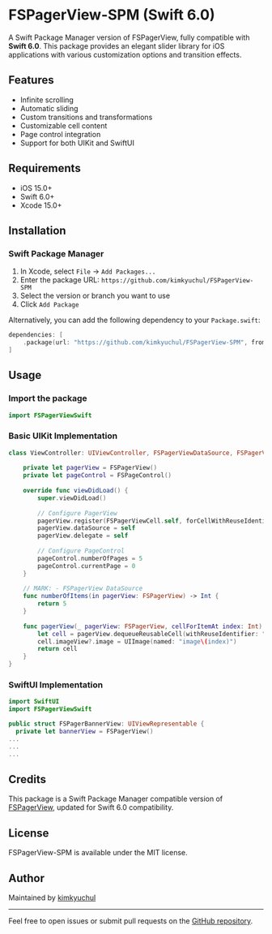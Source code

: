 # FSPagerView-SPM (Swift 6.0)

A Swift Package Manager version of FSPagerView, fully compatible with **Swift 6.0**. This package provides an elegant slider library for iOS applications with various customization options and transition effects.

## Features
- Infinite scrolling
- Automatic sliding
- Custom transitions and transformations
- Customizable cell content
- Page control integration
- Support for both UIKit and SwiftUI

## Requirements
- iOS 15.0+
- Swift 6.0+
- Xcode 15.0+

## Installation

### Swift Package Manager

1. In Xcode, select `File` → `Add Packages...`
2. Enter the package URL: `https://github.com/kimkyuchul/FSPagerView-SPM`
3. Select the version or branch you want to use
4. Click `Add Package`

Alternatively, you can add the following dependency to your `Package.swift`:

```swift
dependencies: [
    .package(url: "https://github.com/kimkyuchul/FSPagerView-SPM", from: "1.3.6")
]
```

## Usage

### Import the package
```swift
import FSPagerViewSwift
```

### Basic UIKit Implementation
```swift
class ViewController: UIViewController, FSPagerViewDataSource, FSPagerViewDelegate {
    
    private let pagerView = FSPagerView()
    private let pageControl = FSPageControl()
    
    override func viewDidLoad() {
        super.viewDidLoad()
        
        // Configure PagerView
        pagerView.register(FSPagerViewCell.self, forCellWithReuseIdentifier: "cell")
        pagerView.dataSource = self
        pagerView.delegate = self
        
        // Configure PageControl
        pageControl.numberOfPages = 5
        pageControl.currentPage = 0
    }
    
    // MARK: - FSPagerView DataSource
    func numberOfItems(in pagerView: FSPagerView) -> Int {
        return 5
    }
    
    func pagerView(_ pagerView: FSPagerView, cellForItemAt index: Int) -> FSPagerViewCell {
        let cell = pagerView.dequeueReusableCell(withReuseIdentifier: "cell", at: index)
        cell.imageView?.image = UIImage(named: "image\(index)")
        return cell
    }
}
```

### SwiftUI Implementation
```swift
import SwiftUI
import FSPagerViewSwift

public struct FSPagerBannerView: UIViewRepresentable {
  private let bannerView = FSPagerView()
...
...
...
```

## Credits
This package is a Swift Package Manager compatible version of [FSPagerView](https://github.com/WenchaoD/FSPagerView), updated for Swift 6.0 compatibility.

## License
FSPagerView-SPM is available under the MIT license.

## Author
Maintained by [kimkyuchul](https://github.com/kimkyuchul)

---

Feel free to open issues or submit pull requests on the [GitHub repository](https://github.com/kimkyuchul/FSPagerView-SPM).
